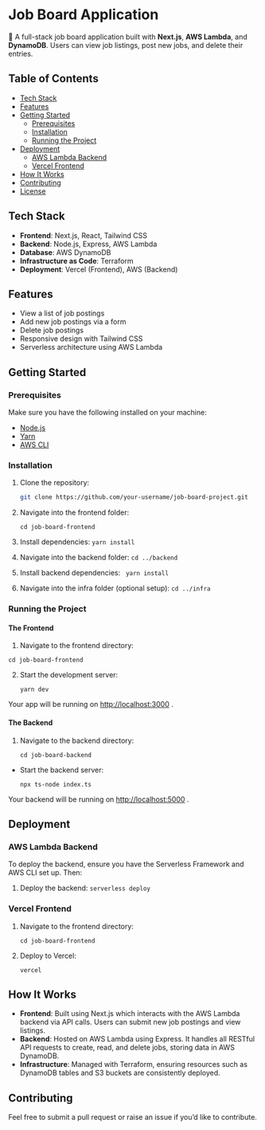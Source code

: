 # Job Board Application

🚀 A full-stack job board application built with **Next.js**, **AWS Lambda**, and **DynamoDB**. Users can view job listings, post new jobs, and delete their entries.

## Table of Contents

- [Tech Stack](#tech-stack)
- [Features](#features)
- [Getting Started](#getting-started)
  - [Prerequisites](#prerequisites)
  - [Installation](#installation)
  - [Running the Project](#running-the-project)
- [Deployment](#deployment)
  - [AWS Lambda Backend](#aws-lambda-backend)
  - [Vercel Frontend](#vercel-frontend)
- [How It Works](#how-it-works)
- [Contributing](#contributing)
- [License](#license)

## Tech Stack

- **Frontend**: Next.js, React, Tailwind CSS
- **Backend**: Node.js, Express, AWS Lambda
- **Database**: AWS DynamoDB
- **Infrastructure as Code**: Terraform
- **Deployment**: Vercel (Frontend), AWS (Backend)

## Features

- View a list of job postings
- Add new job postings via a form
- Delete job postings
- Responsive design with Tailwind CSS
- Serverless architecture using AWS Lambda

## Getting Started

### Prerequisites

Make sure you have the following installed on your machine:

- [Node.js](https://nodejs.org/)
- [Yarn](https://yarnpkg.com/)
- [AWS CLI](https://aws.amazon.com/cli/)

### Installation

1. Clone the repository:

   ```bash
   git clone https://github.com/your-username/job-board-project.git

   ```

2. Navigate into the frontend folder:

   `cd job-board-frontend`

3. Install dependencies:
   `yarn install`

4. Navigate into the backend folder:
   `cd ../backend`

5. Install backend dependencies:
   ` yarn install`
6. Navigate into the infra folder (optional setup):
   `cd ../infra`

### Running the Project

#### The Frontend

1.  Navigate to the frontend directory:

`cd job-board-frontend`

2. Start the development server:

   `yarn dev`

Your app will be running on [http://localhost:3000](http://localhost:3000) .

#### The Backend

1.  Navigate to the backend directory:

    `cd job-board-backend`

- Start the backend server:

  `npx ts-node index.ts`

Your backend will be running on [http://localhost:5000](http://localhost:5000) .

## Deployment

### AWS Lambda Backend

To deploy the backend, ensure you have the Serverless Framework and AWS CLI set up. Then:

1.  Deploy the backend:
    `serverless deploy`

### Vercel Frontend

1.  Navigate to the frontend directory:

    `cd job-board-frontend`

2.  Deploy to Vercel:

    `vercel`

## How It Works

- **Frontend**: Built using Next.js which interacts with the AWS Lambda backend via API calls. Users can submit new job postings and view listings.
- **Backend**: Hosted on AWS Lambda using Express. It handles all RESTful API requests to create, read, and delete jobs, storing data in AWS DynamoDB.
- **Infrastructure**: Managed with Terraform, ensuring resources such as DynamoDB tables and S3 buckets are consistently deployed.

## Contributing

Feel free to submit a pull request or raise an issue if you’d like to contribute.
